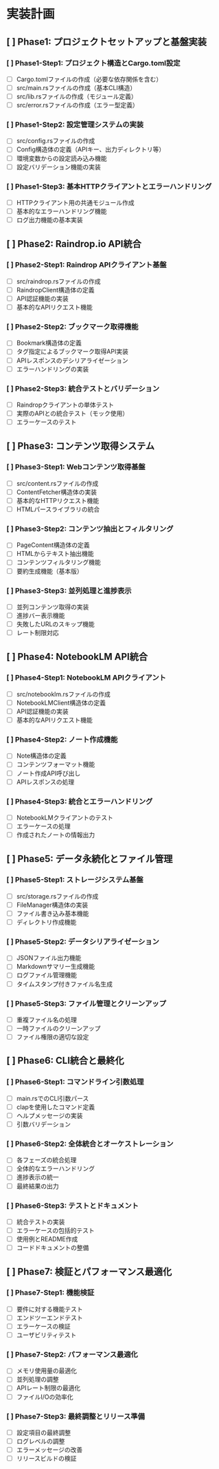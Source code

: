 # 実装計画

## [ ] Phase1: プロジェクトセットアップと基盤実装

### [ ] Phase1-Step1: プロジェクト構造とCargo.toml設定
- [ ] Cargo.tomlファイルの作成（必要な依存関係を含む）
- [ ] src/main.rsファイルの作成（基本CLI構造）
- [ ] src/lib.rsファイルの作成（モジュール定義）
- [ ] src/error.rsファイルの作成（エラー型定義）

### [ ] Phase1-Step2: 設定管理システムの実装
- [ ] src/config.rsファイルの作成
- [ ] Config構造体の定義（APIキー、出力ディレクトリ等）
- [ ] 環境変数からの設定読み込み機能
- [ ] 設定バリデーション機能の実装

### [ ] Phase1-Step3: 基本HTTPクライアントとエラーハンドリング
- [ ] HTTPクライアント用の共通モジュール作成
- [ ] 基本的なエラーハンドリング機能
- [ ] ログ出力機能の基本実装

## [ ] Phase2: Raindrop.io API統合

### [ ] Phase2-Step1: Raindrop APIクライアント基盤
- [ ] src/raindrop.rsファイルの作成
- [ ] RaindropClient構造体の定義
- [ ] API認証機能の実装
- [ ] 基本的なAPIリクエスト機能

### [ ] Phase2-Step2: ブックマーク取得機能
- [ ] Bookmark構造体の定義
- [ ] タグ指定によるブックマーク取得API実装
- [ ] APIレスポンスのデシリアライゼーション
- [ ] エラーハンドリングの実装

### [ ] Phase2-Step3: 統合テストとバリデーション
- [ ] Raindropクライアントの単体テスト
- [ ] 実際のAPIとの統合テスト（モック使用）
- [ ] エラーケースのテスト

## [ ] Phase3: コンテンツ取得システム

### [ ] Phase3-Step1: Webコンテンツ取得基盤
- [ ] src/content.rsファイルの作成
- [ ] ContentFetcher構造体の実装
- [ ] 基本的なHTTPリクエスト機能
- [ ] HTMLパースライブラリの統合

### [ ] Phase3-Step2: コンテンツ抽出とフィルタリング
- [ ] PageContent構造体の定義
- [ ] HTMLからテキスト抽出機能
- [ ] コンテンツフィルタリング機能
- [ ] 要約生成機能（基本版）

### [ ] Phase3-Step3: 並列処理と進捗表示
- [ ] 並列コンテンツ取得の実装
- [ ] 進捗バー表示機能
- [ ] 失敗したURLのスキップ機能
- [ ] レート制限対応

## [ ] Phase4: NotebookLM API統合

### [ ] Phase4-Step1: NotebookLM APIクライアント
- [ ] src/notebooklm.rsファイルの作成
- [ ] NotebookLMClient構造体の定義
- [ ] API認証機能の実装
- [ ] 基本的なAPIリクエスト機能

### [ ] Phase4-Step2: ノート作成機能
- [ ] Note構造体の定義
- [ ] コンテンツフォーマット機能
- [ ] ノート作成API呼び出し
- [ ] APIレスポンスの処理

### [ ] Phase4-Step3: 統合とエラーハンドリング
- [ ] NotebookLMクライアントのテスト
- [ ] エラーケースの処理
- [ ] 作成されたノートの情報出力

## [ ] Phase5: データ永続化とファイル管理

### [ ] Phase5-Step1: ストレージシステム基盤
- [ ] src/storage.rsファイルの作成
- [ ] FileManager構造体の実装
- [ ] ファイル書き込み基本機能
- [ ] ディレクトリ作成機能

### [ ] Phase5-Step2: データシリアライゼーション
- [ ] JSONファイル出力機能
- [ ] Markdownサマリー生成機能
- [ ] ログファイル管理機能
- [ ] タイムスタンプ付きファイル名生成

### [ ] Phase5-Step3: ファイル管理とクリーンアップ
- [ ] 重複ファイル名の処理
- [ ] 一時ファイルのクリーンアップ
- [ ] ファイル権限の適切な設定

## [ ] Phase6: CLI統合と最終化

### [ ] Phase6-Step1: コマンドライン引数処理
- [ ] main.rsでのCLI引数パース
- [ ] clapを使用したコマンド定義
- [ ] ヘルプメッセージの実装
- [ ] 引数バリデーション

### [ ] Phase6-Step2: 全体統合とオーケストレーション
- [ ] 各フェーズの統合処理
- [ ] 全体的なエラーハンドリング
- [ ] 進捗表示の統一
- [ ] 最終結果の出力

### [ ] Phase6-Step3: テストとドキュメント
- [ ] 統合テストの実装
- [ ] エラーケースの包括的テスト
- [ ] 使用例とREADME作成
- [ ] コードドキュメントの整備

## [ ] Phase7: 検証とパフォーマンス最適化

### [ ] Phase7-Step1: 機能検証
- [ ] 要件に対する機能テスト
- [ ] エンドツーエンドテスト
- [ ] エラーケースの検証
- [ ] ユーザビリティテスト

### [ ] Phase7-Step2: パフォーマンス最適化
- [ ] メモリ使用量の最適化
- [ ] 並列処理の調整
- [ ] APIレート制限の最適化
- [ ] ファイルI/Oの効率化

### [ ] Phase7-Step3: 最終調整とリリース準備
- [ ] 設定項目の最終調整
- [ ] ログレベルの調整
- [ ] エラーメッセージの改善
- [ ] リリースビルドの検証